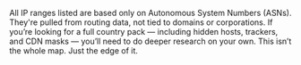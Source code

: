 All IP ranges listed are based only on Autonomous System Numbers (ASNs). They're pulled from routing data, not tied to domains or corporations. If you’re looking for a full country pack — including hidden hosts, trackers, and CDN masks — you’ll need to do deeper research on your own. This isn’t the whole map. Just the edge of it.
